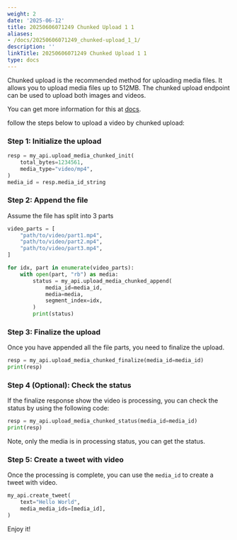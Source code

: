 ```yaml
---
weight: 2
date: '2025-06-12'
title: 20250606071249 Chunked Upload 1 1
aliases:
- /docs/20250606071249_chunked-upload_1_1/
description: ''
linkTitle: 20250606071249 Chunked Upload 1 1
type: docs
---
```


Chunked upload is the recommended method for uploading media files. It allows you to upload media files up to 512MB. The chunked upload endpoint can be used to upload both images and videos. 

You can get more information for this at [docs](https://developer.twitter.com/en/docs/twitter-api/v1/media/upload-media/api-reference/post-media-upload-init).

follow the steps below to upload a video by chunked upload:

### Step 1: Initialize the upload

```python
resp = my_api.upload_media_chunked_init(
    total_bytes=1234561,
    media_type="video/mp4",
)
media_id = resp.media_id_string
```

### Step 2: Append the file

Assume the file has split into 3 parts

```python
video_parts = [
    "path/to/video/part1.mp4",
    "path/to/video/part2.mp4",
    "path/to/video/part3.mp4",
]

for idx, part in enumerate(video_parts):
    with open(part, "rb") as media:
        status = my_api.upload_media_chunked_append(
            media_id=media_id,
            media=media,
            segment_index=idx,
        )
        print(status)
```

### Step 3: Finalize the upload

Once you have appended all the file parts, you need to finalize the upload.

```python
resp = my_api.upload_media_chunked_finalize(media_id=media_id)
print(resp)
```

### Step 4 (Optional): Check the status

If the finalize response show the video is processing, you can check the status by using the following code:

```python
resp = my_api.upload_media_chunked_status(media_id=media_id)
print(resp)
```

Note, only the media is in processing status, you can get the status.

### Step 5: Create a tweet with video

Once the processing is complete, you can use the `media_id` to create a tweet with video.

```python
my_api.create_tweet(
    text="Hello World",
    media_media_ids=[media_id],
)
```

Enjoy it!
